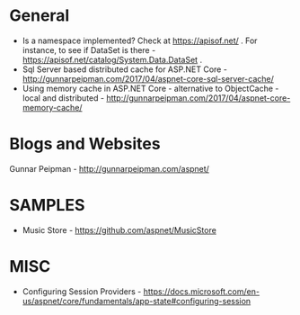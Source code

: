 # General
* Is a namespace implemented?  Check at https://apisof.net/ .  For instance, to see if DataSet is there - https://apisof.net/catalog/System.Data.DataSet .
* Sql Server based distributed cache for ASP.NET Core - http://gunnarpeipman.com/2017/04/aspnet-core-sql-server-cache/
* Using memory cache in ASP.NET Core - alternative to ObjectCache - local and distributed - http://gunnarpeipman.com/2017/04/aspnet-core-memory-cache/

# Blogs and Websites
Gunnar Peipman - http://gunnarpeipman.com/aspnet/

# SAMPLES
* Music Store - https://github.com/aspnet/MusicStore

# MISC
* Configuring Session Providers - https://docs.microsoft.com/en-us/aspnet/core/fundamentals/app-state#configuring-session


